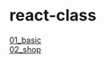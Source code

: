 # react-class
<a href="#">01_basic</a>
<br>
<a href="#">02_shop</a>

<style>
  a {width: 100px; height: 50px;}
</style>
